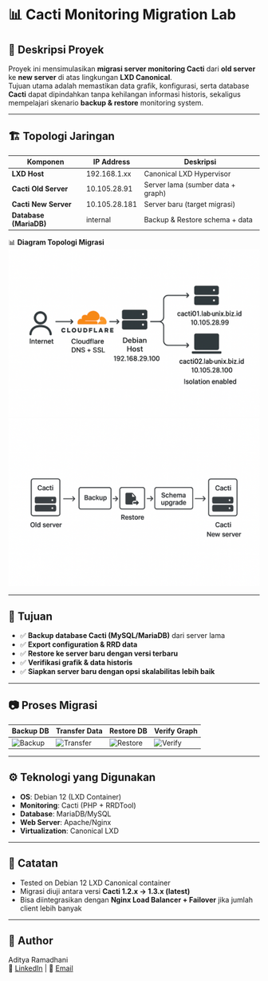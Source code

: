 # 📊 Cacti Monitoring Migration Lab

## 📌 Deskripsi Proyek
Proyek ini mensimulasikan **migrasi server monitoring Cacti** dari **old server** ke **new server** di atas lingkungan **LXD Canonical**.  
Tujuan utama adalah memastikan data grafik, konfigurasi, serta database **Cacti** dapat dipindahkan tanpa kehilangan informasi historis, sekaligus mempelajari skenario **backup & restore** monitoring system.  

---

## 🏗️ Topologi Jaringan

| Komponen                 | IP Address      | Deskripsi                          |
|--------------------------|-----------------|------------------------------------|
| **LXD Host**             | 192.168.1.xx    | Canonical LXD Hypervisor           |
| **Cacti Old Server**     | 10.105.28.91    | Server lama (sumber data + graph)  |
| **Cacti New Server**     | 10.105.28.181   | Server baru (target migrasi)       |
| **Database (MariaDB)**   | internal        | Backup & Restore schema + data     |

📊 **Diagram Topologi Migrasi**  
![Topologi Migrasi Cacti](/Image/cactimigration.png)
![Topologi Migrasi Cacti](/Image/a8c23aba-dbb7-466c-879f-a66ebd2f67c7.png)

---

## 🎯 Tujuan
- ✅ **Backup database Cacti (MySQL/MariaDB)** dari server lama  
- ✅ **Export configuration & RRD data**  
- ✅ **Restore ke server baru dengan versi terbaru**  
- ✅ **Verifikasi grafik & data historis**  
- ✅ **Siapkan server baru dengan opsi skalabilitas lebih baik**  

---

## 📷 Proses Migrasi  

| Backup DB | Transfer Data | Restore DB | Verify Graph |
|-----------|---------------|------------|--------------|
| ![Backup](/Image/cacti_backup.png) | ![Transfer](/Image/cacti_transfer.png) | ![Restore](/Image/cacti_restore.png) | ![Verify](/Image/cacti_verify.png) |

---

## ⚙️ Teknologi yang Digunakan
- **OS**: Debian 12 (LXD Container)  
- **Monitoring**: Cacti (PHP + RRDTool)  
- **Database**: MariaDB/MySQL  
- **Web Server**: Apache/Nginx  
- **Virtualization**: Canonical LXD  

---

## 📌 Catatan
- Tested on Debian 12 LXD Canonical container  
- Migrasi diuji antara versi **Cacti 1.2.x → 1.3.x (latest)**  
- Bisa diintegrasikan dengan **Nginx Load Balancer + Failover** jika jumlah client lebih banyak  

---

## 👤 Author
Aditya Ramadhani  
🔗 [LinkedIn](https://linkedin.com/in/username) | 📧 [Email](mailto:ramadhaniaditya19@gmail.com)  
